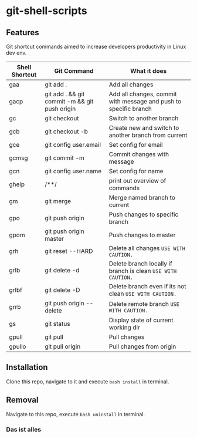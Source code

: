# git-shell-scripts

## Features

Git shortcut commands aimed to increase developers productivity in Linux dev env.

| Shell Shortcut | Git Command | What it does |
| ------ | ------ | ------ |
| gaa | git add . | Add all changes |
| gacp | git add . && git commit -m <message> && git push origin <branch> | Add all changes, commit with message and push to specific branch |
| gc | git checkout <branch> | Switch to another branch |
| gcb | git checkout -b <branch> | Create new and switch to another branch from current | 
| gce | git config user.email <email> | Set config for email |
| gcmsg | git commit -m <message> | Commit changes with message |
| gcn | git config user.name <name> | Set config for name |
| ghelp | /**/ | print out overview of commands |
| gm | git merge <branch> | Merge named branch to current |
| gpo | git push origin <branch> | Push changes to specific branch |
| gpom | git push origin master | Push changes to master |
| grh | git reset --HARD | Delete all changes `USE WITH CAUTION.` |
| grlb | git delete -d <branch> | Delete branch locally if branch is clean `USE WITH CAUTION.` |
| grlbf | git delete -D <branch> | Delete branch even if its not clean `USE WITH CAUTION.` |
| grrb | git push origin --delete <origin-branch> | Delete remote branch `USE WITH CAUTION.` |
| gs | git status | Display state of current working dir |
| gpull | git pull | Pull changes |
| gpullo | git pull origin <branch> | Pull changes from origin |

  
## Installation
  
Clone this repo, navigate to it and execute ``` bash install ``` in terminal.
  
## Removal
 
Navigate to this repo, execute ``` bash uninstall ``` in terminal.
  
### Das ist alles
